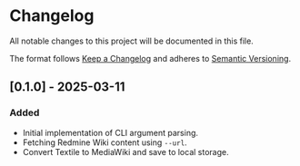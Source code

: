 # Changelog

All notable changes to this project will be documented in this file.

The format follows [Keep a Changelog](https://keepachangelog.com/en/1.0.0/) and adheres to [Semantic Versioning](https://semver.org/).

## [0.1.0] - 2025-03-11
### Added
- Initial implementation of CLI argument parsing.
- Fetching Redmine Wiki content using `--url`.
- Convert Textile to MediaWiki and save to local storage.
